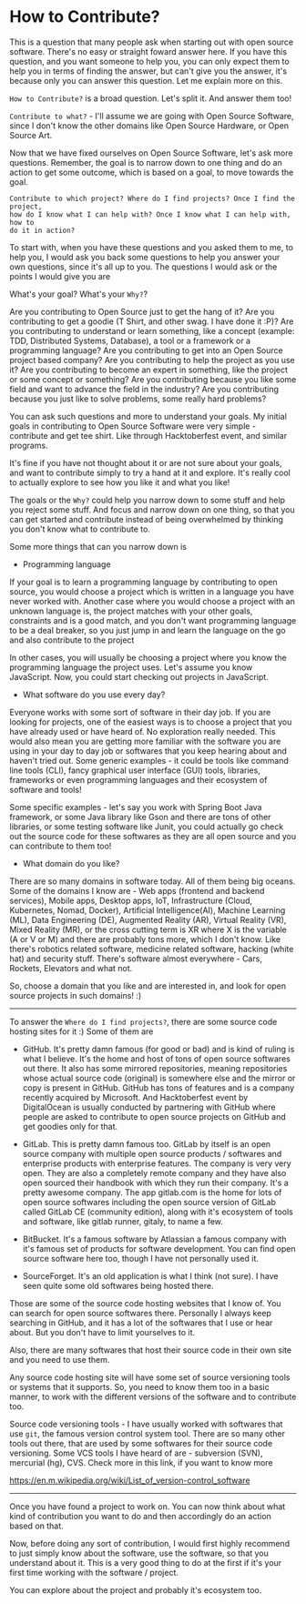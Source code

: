 # How to Contribute?

This is a question that many people ask when starting out with open source
software. There's no easy or straight foward answer here. If you have this
question, and you want someone to help you, you can only expect them to help
you in terms of finding the answer, but can't give you the answer, it's
because only you can answer this question. Let me explain more on this.

`How to Contribute?` is a broad question. Let's split it. And answer them too!

`Contribute to what?` - I'll assume we are going with Open Source Software, since
I don't know the other domains like Open Source Hardware, or Open Source Art.

Now that we have fixed ourselves on Open Source Software, let's ask more
questions. Remember, the goal is to narrow down to one thing and do an action
to get some outcome, which is based on a goal, to move towards the goal.

```
Contribute to which project? Where do I find projects? Once I find the project,
how do I know what I can help with? Once I know what I can help with, how to
do it in action?
```

To start with, when you have these questions and you asked them to me, to help
you, I would ask you back some questions to help you answer your own questions,
since it's all up to you. The questions I would ask or the points I would give
you are

What's your goal? What's your `Why?`?

Are you contributing to Open Source just to get the hang of it? Are you
contributing to get a goodie (T Shirt, and other swag. I have done it :P)?
Are you contributing to understand or learn something, like a concept
(example: TDD, Distributed Systems, Database), a tool or a framework or a
programming language? Are you contributing to get into an Open Source project
based company? Are you contributing to help the project as you use it? Are you
contributing to become an expert in something, like the project or some concept
or something? Are you contributing because you like some field and want to
advance the field in the industry? Are you contributing because you just like to
solve problems, some really hard problems?

You can ask such questions and more to understand your goals. My initial goals
in contributing to Open Source Software were very simple - contribute and get
tee shirt. Like through Hacktoberfest event, and similar programs.

It's fine if you have not thought about it or are not sure about your goals, and
want to contribute simply to try a hand at it and explore. It's really cool to
actually explore to see how you like it and what you like!

The goals or the `Why?` could help you narrow down to some stuff and help you
reject some stuff. And focus and narrow down on one thing, so that you can get
started and contribute instead of being overwhelmed by thinking you don't know
what to contribute to.

Some more things that can you narrow down is
- Programming language

If your goal is to learn a programming language by contributing to open source,
you would choose a project which is written in a language you have never worked
with. Another case where you would choose a project with an unknown language is,
the project matches with your other goals, constraints and is a good match, and
you don't want programming language to be a deal breaker, so you just jump in
and learn the language on the go and also contribute to the project

In other cases, you will usually be choosing a project where you know the
programming language the project uses. Let's assume you know JavaScript. Now,
you could start checking out projects in JavaScript. 

- What software do you use every day?

Everyone works with some sort of software in their day job. If you are looking
for projects, one of the easiest ways is to choose a project that you have
already used or have heard of. No exploration really needed. This would also
mean you are getting more familiar with the software you are using in your
day to day job or softwares that you keep hearing about and haven't tried out.
Some generic examples - it could be tools like command line tools (CLI), fancy graphical
user interface (GUI) tools, libraries, frameworks or even programming languages
and their ecosystem of software and tools!

Some specific examples - let's say you work with Spring Boot Java framework,
or some Java library like Gson and there are tons of other libraries, or some
testing software like Junit, you could actually go check out the source code
for these softwares as they are all open source and you can contribute to them
too!

- What domain do you like?

There are so many domains in software today. All of them being big oceans. Some
of the domains I know are - Web apps (frontend and backend services), Mobile
apps, Desktop apps, IoT, Infrastructure (Cloud, Kubernetes, Nomad, Docker),
Artificial Intelligence(AI), Machine Learning (ML), Data Engineering (DE),
Augmented Reality (AR), Virtual Reality (VR), Mixed Reality (MR), or the cross
cutting term is XR where X is the variable (A or V or M) and there are probably
tons more, which I don't know. Like there's robotics related software, medicine
related software, hacking (white hat) and security stuff. There's software
almost everywhere - Cars, Rockets, Elevators and what not. 

So, choose a domain that you like and are interested in, and look for open
source projects in such domains! :)

---

To answer the `Where do I find projects?`, there are some source code hosting
sites for it :) Some of them are

- GitHub. It's pretty damn famous (for good or bad) and is kind of ruling is
what I believe. It's the home and host of tons of open source softwares out
there. It also has some mirrored repositories, meaning repositories whose actual
source code (original) is somewhere else and the mirror or copy is present in
GitHub. GitHub has tons of features and is a company recently acquired by
Microsoft. And Hacktoberfest event by DigitalOcean is usually conducted by
partnering with GitHub where people are asked to contribute to open source
projects on GitHub and get goodies only for that.

- GitLab. This is pretty damn famous too. GitLab by itself is an open source
company with multiple open source products / softwares and enterprise products
with enterprise features. The company is very very open. They are also a
completely remote company and they have also open sourced their handbook with
which they run their company. It's a pretty awesome company. The app
gitlab.com is the home for lots of open source softwares including the open
source version of GitLab called GitLab CE (community edition), along with it's
ecosystem of tools and software, like gitlab runner, gitaly, to name a few.

- BitBucket. It's a famous software by Atlassian a famous company with it's
famous set of products for software development. You can find open source
software here too, though I have not personally used it.

- SourceForget. It's an old application is what I think (not sure). I have seen
quite some old softwares being hosted there.

Those are some of the source code hosting websites that I know of. You can
search for open source softwares there. Personally I always keep searching in
GitHub, and it has a lot of the softwares that I use or hear about. But you
don't have to limit yourselves to it.

Also, there are many softwares that host their source code in their own site
and you need to use them.

Any source code hosting site will have some set of source versioning tools or
systems that it supports. So, you need to know them too in a basic manner, to
work with the different versions of the software and to contribute too.

Source code versioning tools - I have usually worked with softwares that use
`git`, the famous version control system tool. There are so many other tools
out there, that are used by some softwares for their source code versioning.
Some VCS tools I have heard of are - subversion (SVN), mercurial (hg), CVS.
Check more in this link, if you want to know more

https://en.m.wikipedia.org/wiki/List_of_version-control_software

---

Once you have found a project to work on. You can now think about what kind of
contribution you want to do and then accordingly do an action based on that.

Now, before doing any sort of contribution, I would first highly recommend to
just simply know about the software, use the software, so that you understand
about it. This is a very good thing to do at the first if it's your first time
working with the software / project.

You can explore about the project and probably it's ecosystem too. 


